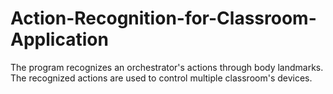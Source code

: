 # Action-Recognition-for-Classroom-Application
The program recognizes an orchestrator's actions through body landmarks. The recognized actions are used to control multiple classroom's devices.
